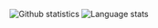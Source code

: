 ![Github statistics](https://github-readme-stats.vercel.app/api?username=arekva&show_icons=true&count_private=true) ![Language stats](https://github-readme-stats.vercel.app/api/top-langs/?username=arekva&layout=compact)
